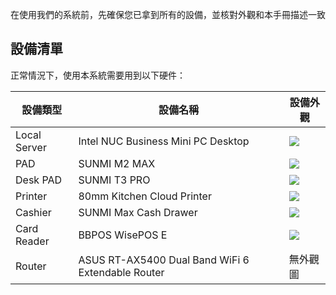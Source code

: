 在使用我們的系統前，先確保您已拿到所有的設備，並核對外觀和本手冊描述一致

## 設備清單
正常情況下，使用本系統需要用到以下硬件：

| 設備類型         | 設備名稱                                              | 設備外觀                                                                                                     |
|--------------|---------------------------------------------------|----------------------------------------------------------------------------------------------------------|
| Local Server | Intel NUC Business Mini PC Desktop                | ![](https://github.com/SugarLam1207/Proton-docs-template/blob/1.1/docs/source/images/Local%20Server.png) |
| PAD          | SUNMI M2 MAX                                      | ![](https://raw.githubusercontent.com/SugarLam1207/Proton-docs-template/1.1/docs/source/images/Pad.png)     |
| Desk PAD     | SUNMI T3 PRO                                      | ![](https://raw.githubusercontent.com/SugarLam1207/Proton-docs-template/1.1/docs/source/images/Desh%20Pad.png)     |
| Printer      | 80mm Kitchen Cloud Printer                        | ![](https://raw.githubusercontent.com/SugarLam1207/Proton-docs-template/1.1/docs/source/images/Printer.png)      |
| Cashier      | SUNMI Max Cash Drawer                             | ![](https://raw.githubusercontent.com/SugarLam1207/Proton-docs-template/1.1/docs/source/images/Counter%20Cashier.png)        |
| Card Reader  | BBPOS WisePOS E                                   | ![](https://raw.githubusercontent.com/SugarLam1207/Proton-docs-template/1.1/docs/source/images/BBPOS.png)          |
| Router       | ASUS RT-AX5400 Dual Band WiFi 6 Extendable Router | 無外觀圖                                                                                                     |
